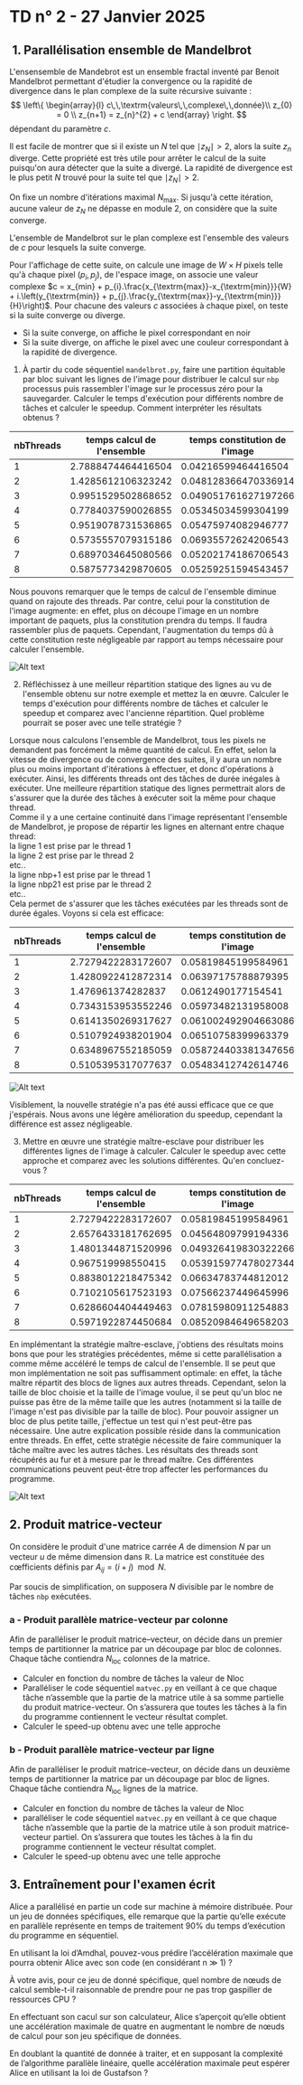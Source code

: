 # TD n° 2 - 27 Janvier 2025

##  1. Parallélisation ensemble de Mandelbrot

L'ensensemble de Mandebrot est un ensemble fractal inventé par Benoit Mandelbrot permettant d'étudier la convergence ou la rapidité de divergence dans le plan complexe de la suite récursive suivante :
$$
\left\{
\begin{array}{l}
    c\,\,\textrm{valeurs\,\,complexe\,\,donnée}\\
    z_{0} = 0 \\
    z_{n+1} = z_{n}^{2} + c
\end{array}
\right.
$$
dépendant du paramètre $c$.

Il est facile de montrer que si il existe un $N$ tel que $\mid z_{N} \mid > 2$, alors la suite $z_{n}$ diverge. Cette propriété est très utile pour arrêter le calcul de la suite puisqu'on aura détecter que la suite a divergé. La rapidité de divergence est le plus petit $N$ trouvé pour la suite tel que $\mid z_{N} \mid > 2$.

On fixe un nombre d'itérations maximal $N_{\textrm{max}}$. Si jusqu'à cette itération, aucune valeur de $z_{N}$ ne dépasse en module 2, on considère que la suite converge.

L'ensemble de Mandelbrot sur le plan complexe est l'ensemble des valeurs de $c$ pour lesquels la suite converge.

Pour l'affichage de cette suite, on calcule une image de $W\times H$ pixels telle qu'à chaque pixel $(p_{i},p_{j})$, de l'espace image, on associe une valeur complexe  $c = x_{min} + p_{i}.\frac{x_{\textrm{max}}-x_{\textrm{min}}}{W} + i.\left(y_{\textrm{min}} + p_{j}.\frac{y_{\textrm{max}}-y_{\textrm{min}}}{H}\right)$. Pour chacune des valeurs $c$ associées à chaque pixel, on teste si la suite converge ou diverge.

- Si la suite converge, on affiche le pixel correspondant en noir
- Si la suite diverge, on affiche le pixel avec une couleur correspondant à la rapidité de divergence.

1. À partir du code séquentiel `mandelbrot.py`, faire une partition équitable par bloc suivant les lignes de l'image pour distribuer le calcul sur `nbp` processus  puis rassembler l'image sur le processus zéro pour la sauvegarder. Calculer le temps d'exécution pour différents nombre de tâches et calculer le speedup. Comment interpréter les résultats obtenus ?  

 nbThreads | temps calcul de l'ensemble | temps constitution de l'image
 ----------|----------------------------|------------------------------
  1        | 2.7888474464416504         | 0.04216599464416504
  2        | 1.4285612106323242         | 0.048128366470336914
  3        | 0.9951529502868652         | 0.049051761627197266
  4        | 0.7784037590026855         | 0.05345034599304199
  5        | 0.9519078731536865         | 0.05475974082946777
  6        | 0.5735557079315186         | 0.06935572624206543
  7        | 0.6897034645080566         | 0.05202174186706543
  8        | 0.5875773429870605         | 0.05259251594543457  

Nous pouvons remarquer que le temps de calcul de l'ensemble diminue quand on rajoute des threads. Par contre, celui pour la constitution de l'image augmente: en effet, plus on découpe l'image en un nombre important de paquets, plus la constitution prendra du temps. Il faudra rassembler plus de paquets. Cependant, l'augmentation du temps dû à cette constitution reste négligeable par rapport au temps nécessaire pour calculer l'ensemble.  

![Alt text](https://github.com/thaddee95/OS02-MORGAND-Thaddee/blob/main/travaux_diriges/tp2/images/Mandelbrot_Q1.png)

2. Réfléchissez à une meilleur répartition statique des lignes au vu de l'ensemble obtenu sur notre exemple et mettez la en œuvre. Calculer le temps d'exécution pour différents nombre de tâches et calculer le speedup et comparez avec l'ancienne répartition. Quel problème pourrait se poser avec une telle stratégie ?  

Lorsque nous calculons l'ensemble de Mandelbrot, tous les pixels ne demandent pas forcément la même quantité de calcul. En effet, selon la vitesse de divergence ou de convergence des suites, il y aura un nombre plus ou moins important d'itérations à effectuer, et donc d'opérations à exécuter. Ainsi, les différents threads ont des tâches de durée inégales à exécuter. Une meilleure répartition statique des lignes permettrait alors de s'assurer que la durée des tâches à exécuter soit la même pour chaque thread.  
Comme il y a une certaine continuité dans l'image représentant l'ensemble de Mandelbrot, je propose de répartir les lignes en alternant entre chaque thread:  
la ligne 1 est prise par le thread 1  
la ligne 2 est prise par le thread 2  
etc..  
la ligne nbp+1 est prise par le thread 1  
la ligne nbp21 est prise par le thread 2  
etc..  
Cela permet de s'assurer que les tâches exécutées par les threads sont de durée égales. Voyons si cela est efficace:  

 nbThreads | temps calcul de l'ensemble | temps constitution de l'image
 ----------|----------------------------|------------------------------
  1        | 2.7279422283172607         | 0.05819845199584961
  2        | 1.4280922412872314         | 0.06397175788879395
  3        | 1.476961374282837          | 0.0612490177154541
  4        | 0.7343153953552246         | 0.05973482131958008
  5        | 0.6141350269317627         | 0.061002492904663086
  6        | 0.5107924938201904         | 0.06510758399963379
  7        | 0.6348967552185059         | 0.058724403381347656
  8        | 0.5105395317077637         | 0.05483412742614746

![Alt text](https://github.com/thaddee95/OS02-MORGAND-Thaddee/blob/main/travaux_diriges/tp2/images/Mandelbrot_Q2.png)  

Visiblement, la nouvelle stratégie n'a pas été aussi efficace que ce que j'espérais. Nous avons une légère amélioration du speedup, cependant la différence est assez négligeable.  

3. Mettre en œuvre une stratégie maître-esclave pour distribuer les différentes lignes de l'image à calculer. Calculer le speedup avec cette approche et comparez  avec les solutions différentes. Qu'en concluez-vous ?  

 nbThreads | temps calcul de l'ensemble | temps constitution de l'image
 ----------|----------------------------|------------------------------
  1        | 2.7279422283172607         | 0.05819845199584961
  2        | 2.6576433181762695         | 0.04564809799194336
  3        | 1.4801344871520996         | 0.049326419830322266
  4        | 0.967519998550415          | 0.053915977478027344
  5        | 0.8838012218475342         | 0.06634783744812012
  6        | 0.7102105617523193         | 0.07566237449645996
  7        | 0.6286604404449463         | 0.07815980911254883
  8        | 0.5971922874450684         | 0.08520984649658203  

En implémentant la stratégie maître-esclave, j'obtiens des résultats moins bons que pour les stratégies précédentes, même si cette parallélisation a comme même accéléré le temps de calcul de l'ensemble. Il se peut que mon implémentation ne soit pas suffisamment optimale: en effet, la tâche maître répartit des blocs de lignes aux autres threads. Cependant, selon la taille de bloc choisie et la taille de l'image voulue, il se peut qu'un bloc ne puisse pas être de la même taille que les autres (notamment si la taille de l'image n'est pas divisible par la taille de bloc). Pour pouvoir assigner un bloc de plus petite taille, j'effectue un test qui n'est peut-être pas nécessaire.
Une autre explication possible réside dans la communication entre threads. En effet, cette stratégie nécessite de faire communiquer la tâche maître avec les autres tâches. Les résultats des threads sont récupérés au fur et à mesure par le thread maître. Ces différentes communications peuvent peut-être trop affecter les performances du programme.

![Alt text](https://github.com/thaddee95/OS02-MORGAND-Thaddee/blob/main/travaux_diriges/tp2/images/Mandelbrot_Q3.png)

## 2. Produit matrice-vecteur

On considère le produit d'une matrice carrée $A$ de dimension $N$ par un vecteur $u$ de même dimension dans $\mathbb{R}$. La matrice est constituée des cœfficients définis par $A_{ij} = (i+j) \mod N$. 

Par soucis de simplification, on supposera $N$ divisible par le nombre de tâches `nbp` exécutées.

### a - Produit parallèle matrice-vecteur par colonne

Afin de paralléliser le produit matrice–vecteur, on décide dans un premier temps de partitionner la matrice par un découpage par bloc de colonnes. Chaque tâche contiendra $N_{\textrm{loc}}$ colonnes de la matrice. 

- Calculer en fonction du nombre de tâches la valeur de Nloc
- Paralléliser le code séquentiel `matvec.py` en veillant à ce que chaque tâche n’assemble que la partie de la matrice utile à sa somme partielle du produit matrice-vecteur. On s’assurera que toutes les tâches à la fin du programme contiennent le vecteur résultat complet.
- Calculer le speed-up obtenu avec une telle approche

### b - Produit parallèle matrice-vecteur par ligne

Afin de paralléliser le produit matrice–vecteur, on décide dans un deuxième temps de partitionner la matrice par un découpage par bloc de lignes. Chaque tâche contiendra $N_{\textrm{loc}}$ lignes de la matrice.

- Calculer en fonction du nombre de tâches la valeur de Nloc
- paralléliser le code séquentiel `matvec.py` en veillant à ce que chaque tâche n’assemble que la partie de la matrice utile à son produit matrice-vecteur partiel. On s’assurera que toutes les tâches à la fin du programme contiennent le vecteur résultat complet.
- Calculer le speed-up obtenu avec une telle approche

## 3. Entraînement pour l'examen écrit

Alice a parallélisé en partie un code sur machine à mémoire distribuée. Pour un jeu de données spécifiques, elle remarque que la partie qu’elle exécute en parallèle représente en temps de traitement 90% du temps d’exécution du programme en séquentiel.

En utilisant la loi d’Amdhal, pouvez-vous prédire l’accélération maximale que pourra obtenir Alice avec son code (en considérant n ≫ 1) ?

À votre avis, pour ce jeu de donné spécifique, quel nombre de nœuds de calcul semble-t-il raisonnable de prendre pour ne pas trop gaspiller de ressources CPU ?

En effectuant son cacul sur son calculateur, Alice s’aperçoit qu’elle obtient une accélération maximale de quatre en augmentant le nombre de nœuds de calcul pour son jeu spécifique de données.

En doublant la quantité de donnée à traiter, et en supposant la complexité de l’algorithme parallèle linéaire, quelle accélération maximale peut espérer Alice en utilisant la loi de Gustafson ?

